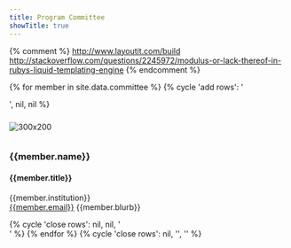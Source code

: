 ```yaml
---
title: Program Committee
showTitle: true
---
```


{% comment %}
http://www.layoutit.com/build
http://stackoverflow.com/questions/2245972/modulus-or-lack-thereof-in-rubys-liquid-templating-engine
{% endcomment %}

{% for member in site.data.committee %}
  {% cycle 'add rows': '<div class="row">', nil, nil %}
<div class="col-md-4">
	<div class="thumbnail" style="padding-top: 40px;">
		<img alt="300x200" 
      src="{{site.base}}/images/committee/{{member.image}}" 
      {% if member.rotation %}
      style="margin-top:-30px; margin-bottom: -30px; -webkit-transform: rotate({{member.rotation}}deg); -moz-transform: rotate({{member.rotation}}deg);"
      {% else %}
      style="-webkit-transform: rotate(90deg); -moz-transform: rotate(90deg);"
      {% endif %}
      />
      <br/>
		<div class="caption">
			<h3>
				{{member.name}}
			</h3>
      <h4 style="color: {{site.purple}};">{{member.title}}</h4>
			<p>
        {{member.institution}} <br/>
        <a href="mailto:{{member.email}}">{{member.email}}</a>
        {{member.blurb}}
			</p>
		</div>
	</div>
</div>
  {% cycle 'close rows': nil, nil, '</div>' %}
{% endfor %}
{% cycle 'close rows': nil, '</div>', '</div>' %}
